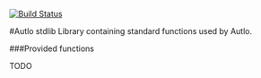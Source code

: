 [![Build Status](https://travis-ci.org/Autlo/stdlib.svg?branch=master)](https://travis-ci.org/Autlo/stdlib)

#Autlo stdlib
Library containing standard functions used by Autlo.

###Provided functions
 
TODO

